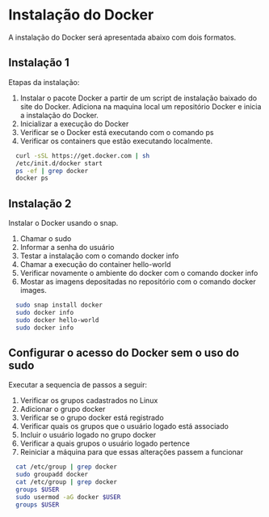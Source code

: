 
# Instalação do Docker

A instalação do Docker será apresentada abaixo com dois formatos.   

  
## Instalação 1

Etapas da instalação:
1) Instalar o pacote  Docker a partir de um script de instalação baixado do site do Docker. Adiciona na maquina local um repositório Docker e inicia a instalação do Docker.
2) Inicializar a execução do Docker 
3) Verificar se o Docker está executando com o comando ps
4) Verificar os containers que estão executando localmente.


```bash 
  curl -sSL https://get.docker.com | sh 
  /etc/init.d/docker start
  ps -ef | grep docker
  docker ps
```

  
## Instalação 2

Instalar o Docker usando o snap.
1) Chamar o sudo 
2) Informar a senha do usuário
3) Testar a instalação com o comando docker info
4) Chamar a execução do container hello-world
5) Verificar novamente o ambiente do docker com o comando docker info
6) Mostar as imagens depositadas no repositório com o comando docker images.

```bash 
  sudo snap install docker
  sudo docker info
  sudo docker hello-world
  sudo docker info
```

    
## Configurar o acesso do Docker sem o uso do sudo 

Executar a sequencia de passos a seguir:
1) Verificar os grupos cadastrados no Linux 
2) Adicionar o grupo docker 
3) Verificar se o grupo docker está registrado
4) Verificar quais os grupos que o usuário logado está associado
5) Incluir o usuário logado no grupo docker
6) Verificar a quais grupos o usuário logado pertence
7) Reiniciar a máquina para que essas alterações passem a funcionar 

```bash 
  cat /etc/group | grep docker
  sudo groupadd docker
  cat /etc/group | grep docker
  groups $USER
  sudo usermod -aG docker $USER
  groups $USER   
```